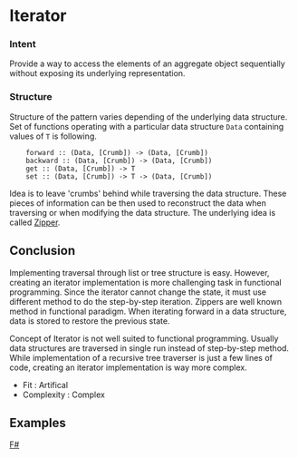 # Iterator


### Intent

Provide a way to access the elements of an aggregate object sequentially without exposing its underlying representation.



### Structure

Structure of the pattern varies depending of the underlying data structure. Set of functions operating with a particular data structure `Data` containing values of `T` is following.

~~~~
    forward :: (Data, [Crumb]) -> (Data, [Crumb])
    backward :: (Data, [Crumb]) -> (Data, [Crumb])
    get :: (Data, [Crumb]) -> T
    set :: (Data, [Crumb]) -> T -> (Data, [Crumb])
~~~~

Idea is to leave 'crumbs' behind while traversing the data structure. These pieces of information can be then used to reconstruct the data when traversing or when modifying the data structure. The underlying idea is called [Zipper](https://en.wikipedia.org/wiki/Zipper_(data_structure)).


## Conclusion

Implementing traversal through list or tree structure is easy. However, creating an iterator implementation is more challenging task in functional programming. Since the iterator cannot change the state, it must use different method to do the step-by-step iteration. Zippers are well known method in functional paradigm. When iterating forward in a data structure, data is stored to restore the previous state. 

Concept of Iterator is not well suited to functional programming. Usually data structures are traversed in single run instead of step-by-step method. While implementation of a recursive tree traverser is just a few lines of code, creating an iterator implementation is way more complex.

- Fit : Artifical
- Complexity : Complex


## Examples

[F#](iterator.fsx)
